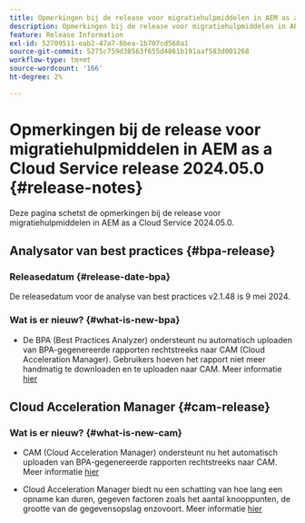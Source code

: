```yaml
---
title: Opmerkingen bij de release voor migratiehulpmiddelen in AEM as a Cloud Service release 2024.05.0
description: Opmerkingen bij de release voor migratiehulpmiddelen in AEM as a Cloud Service release 2024.05.0
feature: Release Information
exl-id: 52709511-eab2-47a7-8bea-1b707cd568a1
source-git-commit: 5275c759d38563f655d4861b191aaf583d001268
workflow-type: tm+mt
source-wordcount: '166'
ht-degree: 2%

---
```


# Opmerkingen bij de release voor migratiehulpmiddelen in AEM as a Cloud Service release 2024.05.0 {#release-notes}

Deze pagina schetst de opmerkingen bij de release voor migratiehulpmiddelen in AEM as a Cloud Service 2024.05.0.

## Analysator van best practices {#bpa-release}

### Releasedatum {#release-date-bpa}

De releasedatum voor de analyse van best practices v2.1.48 is 9 mei 2024.

### Wat is er nieuw? {#what-is-new-bpa}

* De BPA (Best Practices Analyzer) ondersteunt nu automatisch uploaden van BPA-gegenereerde rapporten rechtstreeks naar CAM (Cloud Acceleration Manager). Gebruikers hoeven het rapport niet meer handmatig te downloaden en te uploaden naar CAM. Meer informatie [hier](https://experienceleague.adobe.com/en/docs/experience-manager-cloud-service/content/migration-journey/cloud-migration/best-practices-analyzer/using-best-practices-analyzer)

## Cloud Acceleration Manager {#cam-release}

### Wat is er nieuw? {#what-is-new-cam}

* CAM (Cloud Acceleration Manager) ondersteunt nu het automatisch uploaden van BPA-gegenereerde rapporten rechtstreeks naar CAM. Meer informatie [hier](https://experienceleague.adobe.com/en/docs/experience-manager-cloud-service/content/migration-journey/cloud-acceleration-manager/using-cam/cam-readiness-phase#best-practices-analysis)

* Cloud Acceleration Manager biedt nu een schatting van hoe lang een opname kan duren, gegeven factoren zoals het aantal knooppunten, de grootte van de gegevensopslag enzovoort. Meer informatie [hier](https://experienceleague.adobe.com/en/docs/experience-manager-cloud-service/content/migration-journey/cloud-migration/content-transfer-tool/ingesting-content)
